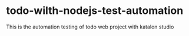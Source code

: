 # todo-wilth-nodejs-test-automation
This is the automation testing of todo web project with katalon studio
